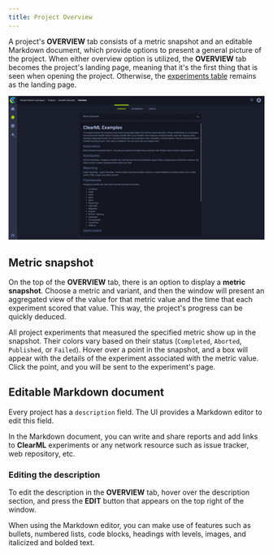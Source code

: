 ```yaml
---
title: Project Overview
---
```


A project's **OVERVIEW** tab consists of a metric snapshot and an editable Markdown document, which provide options to 
present a general picture of the project. When either overview option is utilized, the **OVERVIEW** tab
becomes the project's landing page, meaning that it's the first thing that is seen when opening the project. Otherwise, 
the [experiments table](webapp_exp_table.md) remains as the landing page. 

![Project overview tab gif](../img/gif/webapp_metric_snapshot.gif)

## Metric snapshot

On the top of the **OVERVIEW** tab, there is an option to display a **metric snapshot**. Choose a metric and variant, 
and then the window will present an aggregated view of the value for that metric value and the time that each 
experiment scored that value. This way, the project's progress can be quickly deduced.

All project experiments that measured the specified metric show up in the snapshot. Their colors vary based
on their status (`Completed`, `Aborted`, `Published`, or `Failed`). Hover over a point in the snapshot, and a box will 
appear with the details of the experiment associated with the metric value. Click the point, and you will 
be sent to the experiment's page. 

## Editable Markdown document

Every project has a `description` field. The UI provides a Markdown editor to edit this field.

In the Markdown document, you can write and share reports and add links to **ClearML** experiments 
or any network resource such as issue tracker, web repository, etc.

### Editing the description

To edit the description in the **OVERVIEW** tab, hover over the description section, and press the  **EDIT** button that
appears on the top right of the window. 

When using the Markdown editor, you can make use of features such as bullets, 
numbered lists, code blocks, headings with levels, images, and italicized and bolded text.   
